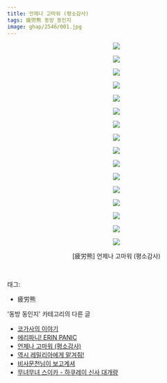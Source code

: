 ```yaml
---
title: 언제나 고마워 (평소감사)
tags: 疲労熊 동방_동인지
image: ghap/2546/001.jpg
---
```

<div class="article">
<p style="text-align: center; clear: none; float: none;"><img src="{{ site.nasurl }}/ghap/2546/001.jpg"/></p>
<p style="text-align: center; clear: none; float: none;"><img src="{{ site.nasurl }}/ghap/2546/002.jpg"/></p>
<p style="text-align: center; clear: none; float: none;"><img src="{{ site.nasurl }}/ghap/2546/003.jpg"/></p>
<p style="text-align: center; clear: none; float: none;"><img src="{{ site.nasurl }}/ghap/2546/004.jpg"/></p>
<p style="text-align: center; clear: none; float: none;"><img src="{{ site.nasurl }}/ghap/2546/005.jpg"/></p>
<p style="text-align: center; clear: none; float: none;"><img src="{{ site.nasurl }}/ghap/2546/006.jpg"/></p>
<p style="text-align: center; clear: none; float: none;"><img src="{{ site.nasurl }}/ghap/2546/007.jpg"/></p>
<p style="text-align: center; clear: none; float: none;"><img src="{{ site.nasurl }}/ghap/2546/008.jpg"/></p>
<p style="text-align: center; clear: none; float: none;"><img src="{{ site.nasurl }}/ghap/2546/009.jpg"/></p>
<p style="text-align: center; clear: none; float: none;"><img src="{{ site.nasurl }}/ghap/2546/010.jpg"/></p>
<p style="text-align: center; clear: none; float: none;"><img src="{{ site.nasurl }}/ghap/2546/011.jpg"/></p>
<p style="text-align: center; clear: none; float: none;"><img src="{{ site.nasurl }}/ghap/2546/012.jpg"/></p>
<p style="text-align: center; clear: none; float: none;"><img src="{{ site.nasurl }}/ghap/2546/013.jpg"/></p>
<p style="text-align: center; clear: none; float: none;"><img src="{{ site.nasurl }}/ghap/2546/014.jpg"/></p>
<p style="text-align: center; clear: none; float: none;"><img src="{{ site.nasurl }}/ghap/2546/015.jpg"/></p>
<p style="text-align: center; clear: none; float: none;"><img src="{{ site.nasurl }}/ghap/2546/016.jpg"/></p>
<p style="text-align: center; clear: none; float: none;">[疲労熊] 언제나 고마워 (평소감사)</p>
<p><br/></p>
</div><div class="tagTrail">
<p>태그: </p>
<ul>
<li>疲労熊</li>
</ul>
</div><div class="another">
<p>'동방 동인지' 카테고리의 다른 글</p>
<ul>
<li><a href="/2016-10-12-ghap_2548">코가사의 이야기</a></li>
<li><a href="/2016-10-12-ghap_2547">에리파니! ERIN PANIC</a></li>
<li><a href="/2016-10-12-ghap_2546">언제나 고마워 (평소감사)</a></li>
<li><a href="/2016-10-11-ghap_2544">역시 레밀리아에게 맡겨줘!</a></li>
<li><a href="/2016-10-11-ghap_2543">비사문천님이 보고계셔</a></li>
<li><a href="/2016-10-11-ghap_2541">무녀무녀 스이카 - 하쿠레이 신사 대개량</a></li>
</ul>
</div><div class="cb_module cb_fluid">
<div class="cb_wrt cb_profile">
</div><!-- commentList close -->
</div>